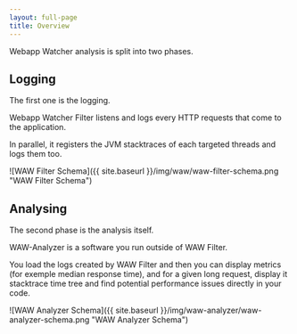 ```yaml
---
layout: full-page
title: Overview
---
```


Webapp Watcher analysis is split into two phases.

## Logging
The first one is the logging.

Webapp Watcher Filter listens and logs every HTTP requests that come to the application.

In parallel, it registers the JVM stacktraces of each targeted threads and logs them too.

![WAW Filter Schema]({{ site.baseurl }}/img/waw/waw-filter-schema.png "WAW Filter Schema")

## Analysing
The second phase is the analysis itself.

WAW-Analyzer is a software you run outside of WAW Filter.

You load the logs created by WAW Filter and then you can display metrics (for exemple median response time), and for a given long request, display it stacktrace time tree and find potential performance issues directly in your code.

![WAW Analyzer Schema]({{ site.baseurl }}/img/waw-analyzer/waw-analyzer-schema.png "WAW Analyzer Schema")
